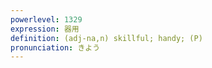 ```yaml
---
powerlevel: 1329
expression: 器用
definition: (adj-na,n) skillful; handy; (P)
pronunciation: きよう
---
```

